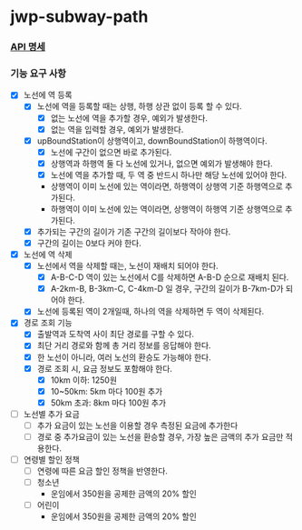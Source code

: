 # jwp-subway-path

### [API 명세](http://localhost:8080/docs/index.html)

### 기능 요구 사항

- [x] 노선에 역 등록
  - [x] 노선에 역을 등록할 때는 상행, 하행 상관 없이 등록 할 수 있다.
    - [x] 없는 노선에 역을 추가할 경우, 예외가 발생한다.
    - [x] 없는 역을 입력할 경우, 예외가 발생한다.
  - [x] upBoundStation이 상행역이고, downBoundStation이 하행역이다.
    - [x] 노선에 구간이 없으면 바로 추가된다.
    - [x] 상행역과 하행역 둘 다 노선에 있거나, 없으면 예외가 발생해야 한다. 
    - [x] 노선에 역을 추가할 때, 두 역 중 반드시 하나만 해당 노선에 있어야 한다.
    - 상행역이 이미 노선에 있는 역이라면, 하행역이 상행역 기준 하행역으로 추가된다.
    - 하행역이 이미 노선에 있는 역이라면, 상행역이 하행역 기준 상행역으로 추가된다.
  - [x] 추가되는 구간의 길이가 기존 구간의 길이보다 작아야 한다.
  - [x] 구간의 길이는 0보다 커야 한다.

- [x] 노선에 역 삭제
  - [x] 노선에서 역을 삭제할 때는, 노선이 재배치 되어야 한다.
    - [x] A-B-C-D 역이 있는 노선에서 C를 삭제하면 A-B-D 순으로 재배치 된다.
    - [x] A-2km-B, B-3km-C, C-4km-D 일 경우, 구간의 길이가 B-7km-D가 되어야 한다.
  - [x] 노선에 등록된 역이 2개일때, 하나의 역을 삭제하면 두 역이 삭제된다.

- [x] 경로 조회 기능
  - [x] 출발역과 도착역 사이 최단 경로를 구할 수 있다.
  - [x] 최단 거리 경로와 함께 총 거리 정보를 응답해야 한다.
  - [x] 한 노선이 아니라, 여러 노선의 환승도 가능해야 한다.
  - [x] 경로 조회 시, 요금 정보도 포함해야 한다.
    - [x] 10km 이하: 1250원
    - [x] 10~50km: 5km 마다 100원 추가
    - [x] 50km 초과: 8km 마다 100원 추가

- [ ] 노선별 추가 요금
  - [ ] 추가 요금이 있는 노선을 이용할 경우 측정된 요금에 추가한다
  - [ ] 경로 중 추가요금이 있는 노선을 환승할 경우, 가장 높은 금액의 추가 요금만 적용한다.

- [ ] 연령별 할인 정책
  - [ ] 연령에 따른 요금 할인 정책을 반영한다.
  - [ ] 청소년
    - 운임에서 350원을 공제한 금액의 20% 할인
  - [ ] 어린이
    - 운임에서 350원을 공제한 금액의 20% 할인
